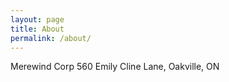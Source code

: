 ```yaml
---
layout: page
title: About
permalink: /about/
---
```


Merewind Corp
560 Emily Cline Lane, Oakville, ON
